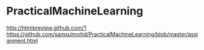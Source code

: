 # PracticalMachineLearning

http://htmlpreview.github.com/?https://github.com/samsulmohd/PracticalMachineLearning/blob/master/assignment.html

